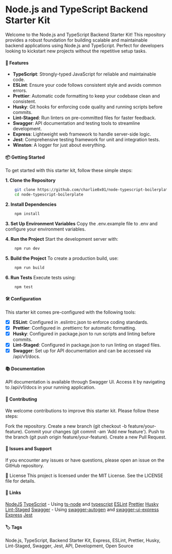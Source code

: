 # Node.js and TypeScript Backend Starter Kit

Welcome to the Node.js and TypeScript Backend Starter Kit! This repository provides a robust foundation for building scalable and maintainable backend applications using Node.js and TypeScript. Perfect for developers looking to kickstart new projects without the repetitive setup tasks.

#### 🚀 Features

- **TypeScript**: Strongly-typed JavaScript for reliable and maintainable code.
- **ESLint**: Ensure your code follows consistent style and avoids common errors.
- **Prettier**: Automatic code formatting to keep your codebase clean and consistent.
- **Husky**: Git hooks for enforcing code quality and running scripts before commits.
- **Lint-Staged**: Run linters on pre-committed files for faster feedback.
- **Swagger**: API documentation and testing tools to streamline development.
- **Express**: Lightweight web framework to handle server-side logic.
- **Jest**: Comprehensive testing framework for unit and integration tests.
- **Winston**: A logger for just about everything.

#### 📦 Getting Started

To get started with this starter kit, follow these simple steps:

**1. Clone the Repository**

```bash
    git clone https://github.com/charlie0x01/node-typescript-boilerplate.git
    cd node-typescript-boilerplate
```

**2. Install Dependencies**

```bash
    npm install
```

**3. Set Up Environment Variables**
Copy the .env.example file to .env and configure your environment variables.

**4. Run the Project**
Start the development server with:

```bash
    npm run dev
```

**5. Build the Project**
To create a production build, use:

```bash
    npm run build
```

**6. Run Tests**
Execute tests using:

```bash
    npm test
```

#### 🛠️ Configuration

This starter kit comes pre-configured with the following tools:

- [x] **ESLint**: Configured in .eslintrc.json to enforce coding standards.
- [x] **Prettier**: Configured in .prettierrc for automatic formatting.
- [x] **Husky**: Configured in package.json to run scripts and linting before commits.
- [x] **Lint-Staged**: Configured in package.json to run linting on staged files.
- [x] **Swagger**: Set up for API documentation and can be accessed via /api/v1/docs.

#### 📚 Documentation

API documentation is available through Swagger UI. Access it by navigating to /api/v1/docs in your running application.

#### 🤝 Contributing

We welcome contributions to improve this starter kit. Please follow these steps:

Fork the repository.
Create a new branch (git checkout -b feature/your-feature).
Commit your changes (git commit -am 'Add new feature').
Push to the branch (git push origin feature/your-feature).
Create a new Pull Request.

#### 🚨 Issues and Support

If you encounter any issues or have questions, please open an issue on the GitHub repository.

📄 License
This project is licensed under the MIT License. See the LICENSE file for details.

#### 🔗 Links

[NodeJS](https://nodejs.org/en/learn/getting-started/introduction-to-nodejs)
[TypeScript](https://www.typescriptlang.org/docs/handbook/intro.html) - Using [ts-node](https://www.npmjs.com/package/ts-node) and [typescript](https://www.npmjs.com/package/typescript)
[ESLint](https://eslint.org/docs/latest/use/getting-started)
[Prettier](https://prettier.io/docs/en/install.html)
[Husky](https://typicode.github.io/husky/get-started.html)
[Lint-Staged](https://www.npmjs.com/package/lint-staged)
[Swagger](https://swagger.io/docs/specification/basic-structure/) - Using [swagger-autogen](https://swagger-autogen.github.io/docs/getting-started/quick-start/) and [swagger-ui-express](https://www.npmjs.com/package/swagger-ui-express)
[Express](https://expressjs.com/en/starter/installing.html)
[Jest](https://jestjs.io/docs/getting-started)

#### 🏷️ Tags

Node.js, TypeScript, Backend Starter Kit, Express, ESLint, Prettier, Husky, Lint-Staged, Swagger, Jest, API, Development, Open Source
